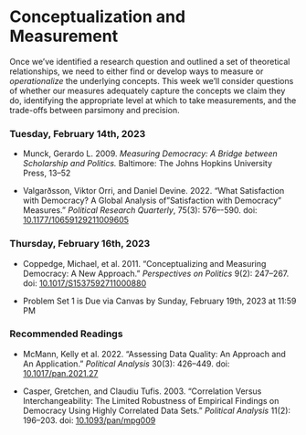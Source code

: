 Conceptualization and Measurement
================

Once we’ve identified a research question and outlined a set of
theoretical relationships, we need to either find or develop ways to
measure or *operationalize* the underlying concepts. This week we’ll
consider questions of whether our measures adequately capture the
concepts we claim they do, identifying the appropriate level at which to
take measurements, and the trade-offs between parsimony and precision.

### Tuesday, February 14th, 2023

- Munck, Gerardo L. 2009. *Measuring Democracy: A Bridge between
  Scholarship and Politics.* Baltimore: The Johns Hopkins University
  Press, 13–52

- Valgarðsson, Viktor Orri, and Daniel Devine. 2022. “What Satisfaction
  with Democracy? A Global Analysis of”Satisfaction with Democracy”
  Measures.” *Political Research Quarterly*, 75(3): 576–-590. doi:
  [10.1177/10659129211009605](https://doi.org/10.1177/10659129211009605)

### Thursday, February 16th, 2023

- Coppedge, Michael, et al. 2011. “Conceptualizing and Measuring
  Democracy: A New Approach.” *Perspectives on Politics* 9(2): 247–267.
  doi:
  [10.1017/S1537592711000880](https://doi.org/10.1017/S1537592711000880)

- Problem Set 1 is Due via Canvas by Sunday, February 19th, 2023 at
  11:59 PM

### Recommended Readings

- McMann, Kelly et al. 2022. “Assessing Data Quality: An Approach and An
  Application.” *Political Analysis* 30(3): 426–449. doi:
  [10.1017/pan.2021.27](https://doi.org/10.1017/pan.2021.27)

- Casper, Gretchen, and Claudiu Tufis. 2003. “Correlation Versus
  Interchangeability: The Limited Robustness of Empirical Findings on
  Democracy Using Highly Correlated Data Sets.” *Political Analysis*
  11(2): 196–203. doi:
  [10.1093/pan/mpg009](https://doi.org/10.1093/pan/mpg009)
